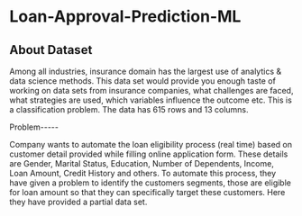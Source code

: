 # Loan-Approval-Prediction-ML

## About Dataset

Among all industries, insurance domain has the largest use of analytics & data science methods. This data set would provide you enough taste of working on data sets from insurance companies, what challenges are faced, what strategies are used, which variables influence the outcome etc. This is a classification problem. The data has 615 rows and 13 columns.

Problem-----

Company wants to automate the loan eligibility process (real time) based on customer detail provided while filling online application form. These details are Gender, Marital Status, Education, Number of Dependents, Income, Loan Amount, Credit History and others. To automate this process, they have given a problem to identify the customers segments, those are eligible for loan amount so that they can specifically target these customers. Here they have provided a partial data set.
